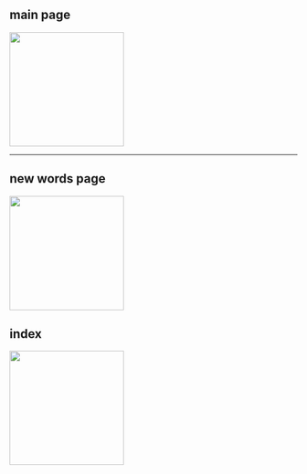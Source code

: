 ## main page

<img src="스크린샷 2025-01-02 오후 7.02.07.png" width="200" height="200"/>

---

## new words page

<img src="스크린샷 2025-01-02 오후 7.04.00.png" width="200" height="200"/>

## index

<img src="스크린샷 2025-01-02 오후 7.04.48.png" width="200" height="200"/>
